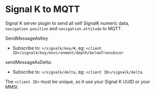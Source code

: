 # Signal K to MQTT

Signal K server plugin to send all self SignalK numeric data, `navigation.position` and `navigation.attitude` to MQTT.

SendMessageAsKey
 * Subscribe to: `+/signalk/key/#`, eg: `<client ID>/signalk/key/environment/depth/belowTransducer`

sendMessageAsDelta:
 * Subscribe to: `+/signalk/delta`, eg: `<client ID>/signalk/delta`

The `<client ID>` must be unique, so it use your Signal K UUID or your MMSI.

